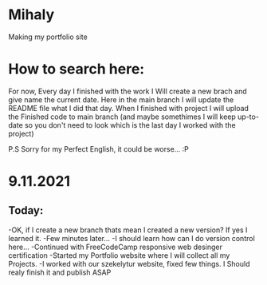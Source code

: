 # Mihaly
Making my portfolio site
# How to search here:
For now, Every day I finished with the work I Will create a new brach and give name the current date.
Here in the main branch I will update the README file what I did that day.
When I finished with project I will upload the Finished code to main branch (and maybe somethimes I will keep up-to-date so you don't need to look which is the last day I worked with the project)

P.S Sorry for my Perfect English, it could be worse... :P

# 9.11.2021
  Today:
-  
-OK, if I create a new branch thats mean I created a new version? If yes I learned it.
-Few minutes later...
-I should learn how can I do version control here... 
-Continued with FreeCodeCamp responsive web desinger certification
-Started my Portfolio website where I will collect all my Projects.
-I worked with our szekelytur website, fixed few things. I Should realy finish it and publish ASAP
